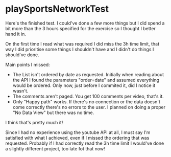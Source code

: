 # playSportsNetworkTest

Here's the finished test. 
I could've done a few more things but I did spend a bit more than the 3 hours specified for the exercise so I thought I better hand it in.

On the first time I read what was required I did miss the 3h time limit, that way I did prioritise some things I shouldn't have and I didn't do things I should've done.

Main points I missed:
- The List isn't ordered by date as requested. Initially when reading about the API I found the parameters "order=date" and assumed everything would be ordered. Only now, just before I commited it, did I notice it wasn't.
- The comments aren't paged. You get 100 comments per video, that's it.
- Only "Happy path" works. If there's no connection or the data doesn't come correctly there's no errors to the user. I planned on doing a proper "No Data View" but there was no time.

I think that's pretty much it! 

Since I had no experience using the youtube API at all, I must say I'm satisfied with what I achieved, even if I missed the ordering that was requested. Probably if I had correctly read the 3h time limit I would've done a slightly different project, too late fot that now!
